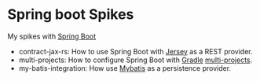 # Spring boot Spikes

My spikes with [Spring Boot][1]

* contract-jax-rs: How to use Spring Boot with [Jersey][2] as a REST provider.
* multi-projects: How to configure Spring Boot with [Gradle][3] [multi-projects][4].
* my-batis-integration: How use [Mybatis][5] as a persistence provider.

[1]: http://projects.spring.io/spring-boot/
[2]: https://jersey.java.net/
[3]: http://gradle.org/
[4]: http://gradle.org/docs/current/userguide/multi_project_builds.html
[5]: https://mybatis.github.io/mybatis-3/
